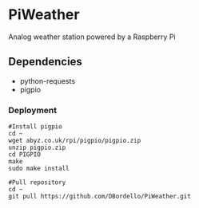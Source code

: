 # PiWeather
Analog weather station powered by a Raspberry Pi

## Dependencies
* python-requests
* pigpio

### Deployment

    #Install pigpio
    cd ~
    wget abyz.co.uk/rpi/pigpio/pigpio.zip
    unzip pigpio.zip
    cd PIGPIO
    make
    sudo make install
    
    #Pull repository
    cd ~
    git pull https://github.com/DBordello/PiWeather.git